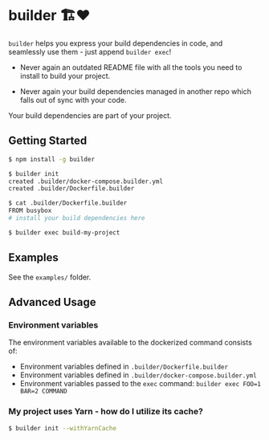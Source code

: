 # builder 🏗❤️

`builder` helps you express your build dependencies in code, and seamlessly use them - just append `builder exec`!

* Never again an outdated README file with all the tools you need to install to build your project.

* Never again your build dependencies managed in another repo which falls out of sync with your code.

Your build dependencies are part of your project.

## Getting Started

```sh
$ npm install -g builder
```

```sh
$ builder init
created .builder/docker-compose.builder.yml
created .builder/Dockerfile.builder

$ cat .builder/Dockerfile.builder
FROM busybox
# install your build dependencies here

$ builder exec build-my-project
```

## Examples

See the `examples/` folder.

## Advanced Usage

### Environment variables

The environment variables available to the dockerized command consists of:

- Environment variables defined in `.builder/Dockerfile.builder`
- Environment variables defined in `.builder/docker-compose.builder.yml`
- Environment variables passed to the `exec` command: `builder exec FOO=1 BAR=2 COMMAND`

### My project uses Yarn - how do I utilize its cache?

```sh
$ builder init --withYarnCache
```
